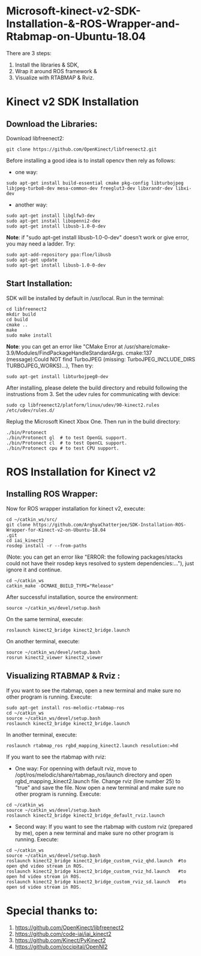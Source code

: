 # Microsoft-kinect-v2-SDK-Installation-&-ROS-Wrapper-and-Rtabmap-on-Ubuntu-18.04
There are 3 steps:  
1. Install the libraries & SDK, 
2. Wrap it around ROS framework & 
3. Visualize with RTABMAP & Rviz.
# Kinect v2 SDK Installation
## Download the Libraries:
Download libfreenect2:
```
git clone https://github.com/OpenKinect/libfreenect2.git
```
Before installing a good idea is to install opencv then rely as follows:
- one way: 
``` 
sudo apt-get install build-essential cmake pkg-config libturbojpeg libjpeg-turbo8-dev mesa-common-dev freeglut3-dev libxrandr-dev libxi-dev
```
- another way:
```
sudo apt-get install libglfw3-dev
sudo apt-get install libopenni2-dev
sudo apt-get install libusb-1.0-0-dev
```
**Note**: if "sudo apt-get install libusb-1.0-0-dev" doesn't work or give error, you may need a ladder. Try:
```
sudo apt-add-repository ppa:floe/libusb
sudo apt-get update
sudo apt-get install libusb-1.0-0-dev
```
## Start Installation: 
SDK will be installed by default in /usr/local. Run in the terminal:
```
cd libfreenect2
mkdir build 
cd build
cmake ..
make
sudo make install
```
**Note**: you can get an error like "CMake Error at /usr/share/cmake-3.9/Modules/FindPackageHandleStandardArgs. cmake:137 (message):Could NOT find TurboJPEG (missing: TurboJPEG_INCLUDE_DIRS TURBOJPEG_WORKS)...), Then try:
```
sudo apt-get install libturbojpeg0-dev
```
After installing, please delete the build directory and rebuild following the instrustions from 3. Set the udev rules for communicating with device: 
```
sudo cp libfreenect2/platform/linux/udev/90-kinect2.rules /etc/udev/rules.d/
``` 

Replug the Microsoft Kinect Xbox One. Then run in the build directory:
```
./bin/Protonect
./bin/Protonect gl  # to test OpenGL support.
./bin/Protonect cl  # to test OpenCL support.
./bin/Protonect cpu # to test CPU support.
```
# ROS Installation for Kinect v2
## Installing ROS Wrapper:
Now for ROS wrapper installation for kinect v2, execute:
```
cd ~/catkin_ws/src/
git clone https://github.com/ArghyaChatterjee/SDK-Installation-ROS-Wrapper-for-Kinect-v2-on-Ubuntu-18.04
.git
cd iai_kinect2
rosdep install -r --from-paths 
```

(Note: you can get an error like "ERROR: the following packages/stacks could not have their rosdep keys resolved to system dependencies:..."), just ignore it and continue.
```
cd ~/catkin_ws
catkin_make -DCMAKE_BUILD_TYPE="Release"
```
After successful installation, source the environment:
```
source ~/catkin_ws/devel/setup.bash
```
On the same terminal, execute:
```
roslaunch kinect2_bridge kinect2_bridge.launch
```
On another terminal, execute:
```
source ~/catkin_ws/devel/setup.bash
rosrun kinect2_viewer kinect2_viewer
``` 
## Visualizing RTABMAP & Rviz : 
If you want to see the rtabmap, open a new terminal and make sure no other program is running. Execute:
```
sudo apt-get install ros-melodic-rtabmap-ros
cd ~/catkin_ws
source ~/catkin_ws/devel/setup.bash
roslaunch kinect2_bridge kinect2_bridge.launch
```
In another terminal, execute: 
```
roslaunch rtabmap_ros rgbd_mapping_kinect2.launch resolution:=hd
``` 

If you want to see the rtabmap with rviz:
- One way:
For openning with default rviz, move to /opt/ros/melodic/share/rtabmap_ros/launch directory and open rgbd_mapping_kinect2.launch file. Change rviz (line number 25) to "true" and save the file. Now open a new terminal and make sure no other program is running. Execute:
```
cd ~/catkin_ws
source ~/catkin_ws/devel/setup.bash
roslaunch kinect2_bridge kinect2_bridge_default_rviz.launch
``` 
- Second way: 
If you want to see the rtabmap with custom rviz (prepared by me), open a new terminal and make sure no other program is running. Execute:
```
cd ~/catkin_ws
source ~/catkin_ws/devel/setup.bash
roslaunch kinect2_bridge kinect2_bridge_custom_rviz_qhd.launch  #to open qhd video stream in ROS.
roslaunch kinect2_bridge kinect2_bridge_custom_rviz_hd.launch   #to open hd video stream in ROS.
roslaunch kinect2_bridge kinect2_bridge_custom_rviz_sd.launch   #to open sd video stream in ROS.
```
# Special thanks to:
1. https://github.com/OpenKinect/libfreenect2
2. https://github.com/code-iai/iai_kinect2
3. https://github.com/Kinect/PyKinect2
4. https://github.com/occipital/OpenNI2






